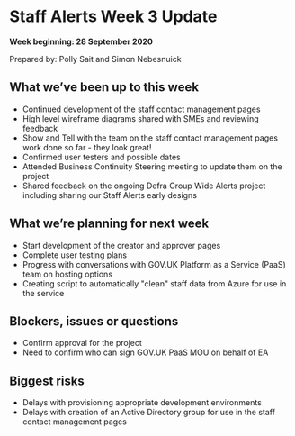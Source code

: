 # Staff Alerts Week 3 Update
**Week beginning: 28 September 2020** 

Prepared by: Polly Sait and Simon Nebesnuick

## What we’ve been up to​ this week​

* Continued development of the staff contact management pages
* High level wireframe diagrams shared with SMEs and reviewing feedback
* Show and Tell with the team on the staff contact management pages work done so far - they look great!
* Confirmed user testers and possible dates
* Attended Business Continuity Steering meeting to update them on the project
* Shared feedback on the ongoing Defra Group Wide Alerts project including sharing our Staff Alerts early designs

## What we’re planning for ​next week

* Start development of the creator and approver pages
* Complete user testing plans
* Progress with conversations with GOV.UK Platform as a Service (PaaS) team on hosting options
* Creating script to automatically "clean" staff data from Azure for use in the service

## Blockers, issues or questions

* Confirm approval for the project 
* Need to confirm who can sign GOV.UK PaaS MOU on behalf of EA

## Biggest risks

* Delays with provisioning appropriate development environments
* Delays with creation of an Active Directory group for use in the staff contact management pages

